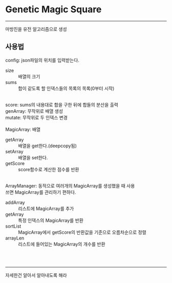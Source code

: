 <h1>Genetic Magic Square</h1>
<hr>
마방진을 유전 알고리즘으로 생성
<br>
<h2>사용법</h2>
config: json파일의 위치를 입력받는다.<br>
<dl>
  <dt>size</dt>
  <dd>배열의 크기</dd>
  <dt>sums</dt>
  <dd>합이 같도록 할 인덱스들의 목록의 목록(0부터 시작)</dd>
  </dl>
  <br>
score: sums의 내용대로 합을 구한 뒤에 합들의 분산을 출력<br>
genArray: 무작위로 배열 생성<br>
mutate: 무작위로 두 인덱스  변경<br>

<br>
MagicArray: 배열<br>
<dl>
  <dt>getArray</dt>
  <dd>배열을 get한다.(deepcopy됨)</dd>
  <dt>setArray</dt>
  <dd>배열을 set한다.</dd>
  <dt>getScore</dt>
  <dd>score함수로 계산한 점수를 반환</dd>
  </dl>
<br>
ArrayManager: 동적으로 여러개의 MagicArray를 생성했을 때 사용<br>
쓰면 MagicArray를 관리하기 편하다.<br>
<dl>
  <dt>addArray</dt>
  <dd>리스트에 MagicArray를 추가</dd>
  <dt>getArray</dt>
  <dd>특정 인덱스의 MagicArray를 반환</dd>
  <dt>sortList</dt>
  <dd>MagicArray에서 getScore의 반환값을 기준으로 오름차순으로 정렬</dd>
  <dt>arrayLen</dt>
  <dd>리스트에 들어있는 MagicArray의 개수를 반환</dd>
  </dl>
<br><br>
<hr>자세한건 알아서 알아내도록 해라

